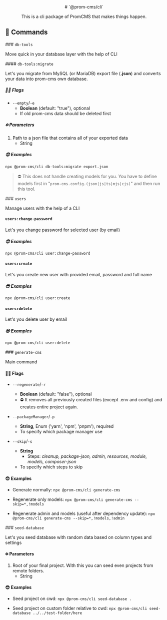 <center>
# `@prom-cms/cli`

This is a cli package of PromCMS that makes things happen.
</center>

## 🍻 Commands 

### `db-tools`

Move quick in your database layer with the help of CLI

#### `db-tools:migrate`

Let's you migrate from MySQL (or MariaDB) export file (**.json**) and converts your data into prom-cms own database. 

##### 🏴‍☠️ Flags

- `--empty`/`-e` 
    - **Boolean** (default: "true"), optional
    - If old prom-cms data should be deleted first

##### 🔯 Parameters

1. Path to a json file that contains all of your exported data
    - String

##### 😎 Examples

`npx @prom-cms/cli db-tools:migrate export.json`

> ⛔️ This does not handle creating models for you. You have to define models first in "`prom-cms.config.(json|js|ts|mjs|cjs)`" and then run this tool.

### `users`

Manage users with the help of a CLI

#### `users:change-password`

Let's you change password for selected user (by email)

##### 😎 Examples

`npx @prom-cms/cli user:change-password`

#### `users:create`

Let's you create new user with provided email, password and full name

##### 😎 Examples

`npx @prom-cms/cli user:create`

#### `users:delete`

Let's you delete user by email

##### 😎 Examples

`npx @prom-cms/cli user:delete`

### `generate-cms`

Main command

#### 🏴‍☠️ Flags

- `--regenerate`/`-r` 
    - **Boolean** (default: "false"), optional
    - ⛔️ It removes all previously created files (except .env and config) and creates entire project again.

- `--packageManager`/`-p`
    - **String**, Enum ('yarn', 'npm', 'pnpm'), required
    - To specify which package manager use

- `--skip`/`-s`
    - **String**
        - Steps: *cleanup, package-json, admin, resources, module, models, composer-json*
    - To specify which steps to skip

#### 😎 Examples

- Generate normally: `npx @prom-cms/cli generate-cms`

- Regenerate only models: `npx @prom-cms/cli generate-cms --skip=*,!models`

- Regenerate admin and models (useful after dependency update): `npx @prom-cms/cli generate-cms --skip=*,!models,!admin`

### `seed-database`

Let's you seed database with random data based on column types and settings

#### 🔯 Parameters

1. Root of your final project. With this you can seed even projects from remote folders.
    - String

#### 😎 Examples

- Seed project on cwd: `npx @prom-cms/cli seed-database .`

- Seed project on custom folder relative to cwd: `npx @prom-cms/cli seed-database ../../test-folder/here`


